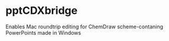 # pptCDXbridge
Enables Mac roundtrip editing for ChemDraw scheme-contaning PowerPoints made in Windows
